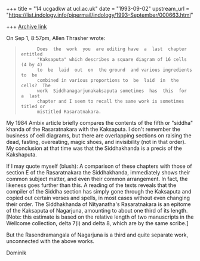 +++
title = "14 ucgadkw at ucl.ac.uk"
date = "1993-09-02"
upstream_url = "https://list.indology.info/pipermail/indology/1993-September/000663.html"

+++
[Archive link](https://list.indology.info/pipermail/indology/1993-September/000663.html)

On Sep 1,  8:57pm, Allen Thrasher wrote:

>           Does  the  work  you  are editing have  a  last  chapter entitled 
>           "Kaksaputa" which describes a square diagram of 16 cells (4 by 4) 
>           to  be  laid  out  on  the ground  and various ingredients to  be 
>           combined in various proportions to  be  laid  in  the cells?  The 
>           work  Siddhanagarjunakaksaputa sometimes  has  this  for  a  last 
>           chapter and I seem to recall the same work is sometimes titled or 
>           mistitled Rasaratnakara. 

My 1984 Ambix article briefly compares the contents of the fifth or
"siddha" khanda of the Rasaratnakara with the Kaksaputa.  I don't
remember the business of cell diagrams, but there are overlapping
sections on raising the dead, fasting, overeating, magic shoes, and
invisibility (not in that order).  My conclusion at that time was that
the Siddhakhanda is a precis of the Kakshaputa.

If I may quote myself (blush):
  A comparison of these chapters with those of section E of the
  Rasaratnakara the Siddhakhanda, immediately shows their common
  subject matter, and even their common arrangement.  In fact, the
  likeness goes further than this.  A reading of the texts reveals that
  the compiler of the Siddha section has simply gone through the
  Kaksaputa and copied out certain verses and spells, in most cases
  without even changing their order.  The Siddhakhanda of Nityanatha's
  Rasaratnakara is an epitome of the Kaksaputa of Nagarjuna, amounting
  to about one third of its length. [Note: this estimate is based on
  the relative length of two manuscripts in the Wellcome collection,
  delta 7(i) and delta 8, which are by the same scribe.]

But the Rasendramangala of Nagarjuna is a third and quite separate
work, unconnected with the above works.


Dominik






